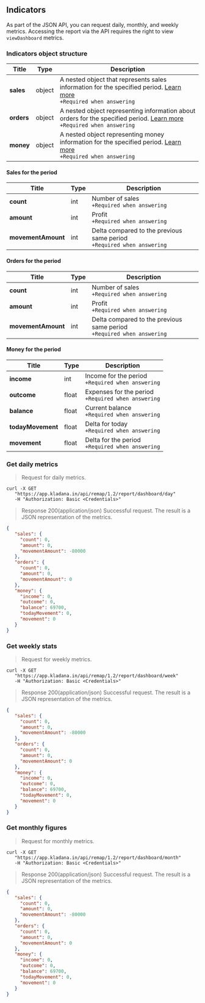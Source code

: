 ## Indicators

As part of the JSON API, you can request daily, monthly, and weekly metrics. Accessing the report via the API requires the right to view `viewDashboard` metrics.

### Indicators object structure

| Title | Type | Description |
| ------ | ----- | ---------- |
| **sales** | object | A nested object that represents sales information for the specified period. [Learn more](../dictionaries/#entities-towar-towary-atributy-suschnosti-kod-sistemy-nalogooblozheniq)<br>`+Required when answering` |
| **orders** | object | A nested object representing information about orders for the specified period. [Learn more](../dictionaries/#entities-towar-towary-atributy-suschnosti-kod-sistemy-nalogooblozheniq)<br>`+Required when answering` |
| **money** | object | A nested object representing money information for the specified period. [Learn more](../dictionaries/#entities-towar-towary-atributy-suschnosti-kod-sistemy-nalogooblozheniq)<br>`+Required when answering` |
  
#### Sales for the period

| Title | Type | Description |
| ----- | ------- | -----------|
| **count** | int | Number of sales<br>`+Required when answering` |
| **amount** | int | Profit<br>`+Required when answering` |
| **movementAmount** | int | Delta compared to the previous same period<br>`+Required when answering` |

#### Orders for the period

| Title | Type | Description |
| ------------------ | ----- | --------- |
| **count** | int | Number of sales<br>`+Required when answering` |
| **amount** | int | Profit<br>`+Required when answering` |
| **movementAmount** | int | Delta compared to the previous same period<br>`+Required when answering` |

#### Money for the period

| Title | Type | Description |
| ----------------- | ---- | --------- |
| **income** | int | Income for the period<br>`+Required when answering` |
| **outcome** | float | Expenses for the period<br>`+Required when answering` |
| **balance** | float | Current balance<br>`+Required when answering` |
| **todayMovement** | float | Delta for today<br>`+Required when answering` |
| **movement** | float | Delta for the period<br>`+Required when answering` |

### Get daily metrics
> Request for daily metrics.

```shell
curl -X GET
   "https://app.kladana.in/api/remap/1.2/report/dashboard/day"
   -H "Authorization: Basic <Credentials>"
```

> Response 200(application/json)
Successful request. The result is a JSON representation of the metrics.

```json
{
   "sales": {
     "count": 0,
     "amount": 0,
     "movementAmount": -80000
   },
   "orders": {
     "count": 0,
     "amount": 0,
     "movementAmount": 0
   },
   "money": {
     "income": 0,
     "outcome": 0,
     "balance": 69700,
     "todayMovement": 0,
     "movement": 0
   }
}
```

### Get weekly stats

> Request for weekly metrics.

```shell
curl -X GET
   "https://app.kladana.in/api/remap/1.2/report/dashboard/week"
   -H "Authorization: Basic <Credentials>"
```

> Response 200(application/json)
Successful request. The result is a JSON representation of the metrics.

```json
{
   "sales": {
     "count": 0,
     "amount": 0,
     "movementAmount": -80000
   },
   "orders": {
     "count": 0,
     "amount": 0,
     "movementAmount": 0
   },
   "money": {
     "income": 0,
     "outcome": 0,
     "balance": 69700,
     "todayMovement": 0,
     "movement": 0
   }
}

```

### Get monthly figures

> Request for monthly metrics.

```shell
curl -X GET
   "https://app.kladana.in/api/remap/1.2/report/dashboard/month"
   -H "Authorization: Basic <Credentials>"
```

> Response 200(application/json)
Successful request. The result is a JSON representation of the metrics.

```json
{
   "sales": {
     "count": 0,
     "amount": 0,
     "movementAmount": -80000
   },
   "orders": {
     "count": 0,
     "amount": 0,
     "movementAmount": 0
   },
   "money": {
     "income": 0,
     "outcome": 0,
     "balance": 69700,
     "todayMovement": 0,
     "movement": 0
   }
}
```
